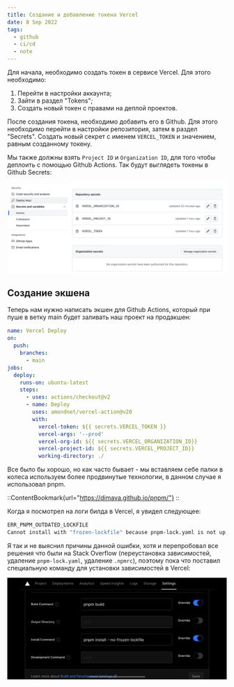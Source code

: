 ```yaml
---
title: Создание и добавление токена Vercel
date: 8 Sep 2022
tags:
  - github
  - ci/cd
  - note
---
```


Для начала, необходимо создать токен в сервисе Vercel. Для этого необходимо:
1. Перейти в настройки аккаунта;
2. Зайти в раздел "Tokens";
3. Создать новый токен с правами на деплой проектов.

После создания токена, необходимо добавить его в Github. Для этого необходимо перейти в настройки репозитория, затем в раздел "Secrets".
Создать новый секрет с именем `VERCEL_TOKEN` и значением, равным созданному токену.

Мы также должны взять `Project ID` и `Organization ID`, для того чтобы деплоить с помощью Github Actions.
Так будут выглядеть токены в Github Secrets:

![](./assets/github.png)

## Создание экшена
Теперь нам нужно написать экшен для Github Actions, который при пуше в ветку main будет заливать наш проект на продакшен:
```yml
name: Vercel Deploy
on:
  push:
    branches:
      - main
jobs:
  deploy:
    runs-on: ubuntu-latest
    steps:
      - uses: actions/checkout@v2
      - name: Deploy
        uses: amondnet/vercel-action@v20
        with:
          vercel-token: ${{ secrets.VERCEL_TOKEN }}
          vercel-args: '--prod'
          vercel-org-id: ${{ secrets.VERCEL_ORGANIZATION_ID}}
          vercel-project-id: ${{ secrets.VERCEL_PROJECT_ID}}
          working-directory: ./
```

Все было бы хорошо, но как часто бывает - мы вставляем себе палки в колеса используем более продвинутые технологии, в данном случае я использовал pnpm.

::ContentBookmark{url="https://dimava.github.io/pnpm/"}
::

Когда я посмотрел на логи билда в Vercel, я увидел следующее:
```bash
ERR_PNPM_OUTDATED_LOCKFILE
Cannot install with "frozen-lockfile" because pnpm-lock.yaml is not up to date with package.json
```

Я так и не выяснил причины данной ошибки, хотя и перепробовал все решения что были на Stack Overflow
(переустановка зависимостей, удаление `pnpm-lock.yaml`, удаление `.npmrc`), поэтому пока что поставил специальную команду
для установки зависимостей в Vercel:

![](./assets/build-vercel.png)
